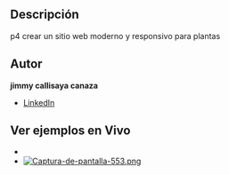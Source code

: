 ## Descripción 
p4 crear un sitio web moderno y responsivo para plantas
## Autor
**jimmy callisaya canaza**

* [LinkedIn](https://www.linkedin.com/in/jimmy-callisaya-canaza-a38192342)

## Ver ejemplos en Vivo
- 
- [![Captura-de-pantalla-553.png](https://i.postimg.cc/3xKbqym5/Captura-de-pantalla-553.png)](https://postimg.cc/bsBTDwm3)

